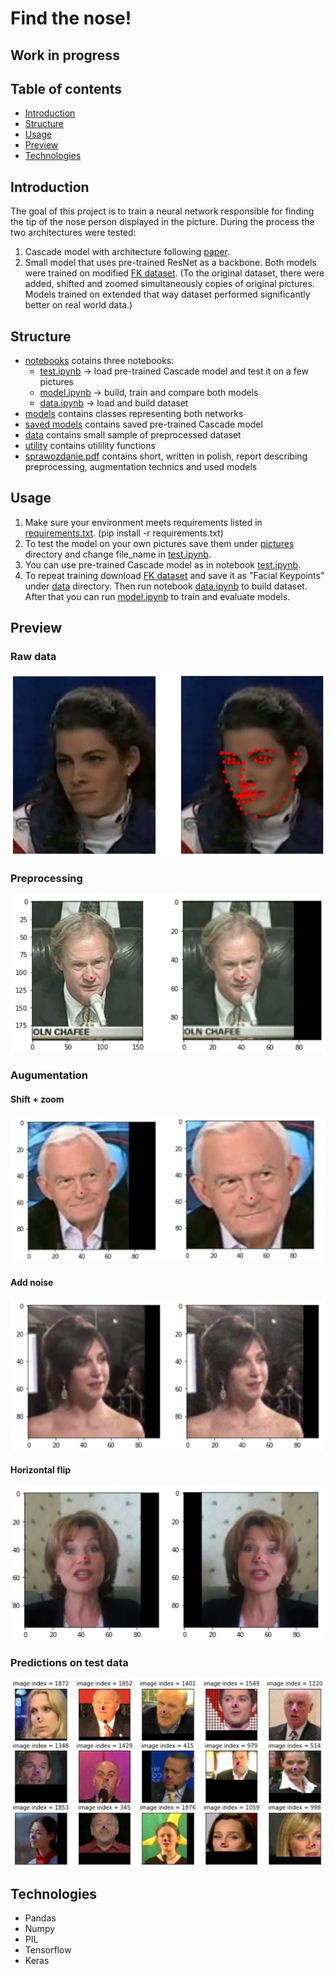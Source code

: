 # Find the nose!
## Work in progress

## Table of contents

* [Introduction](#introduction)
* [Structure](#structure)
* [Usage](#usage)
* [Preview](#preview)
* [Technologies](#technologies)

## Introduction

The goal of this project is to train a neural network responsible for finding the tip of the nose person displayed in the picture. During the process the two architectures were tested:
1. Cascade model with architecture following [paper](http://mmlab.ie.cuhk.edu.hk/archive/CNN_FacePoint.htm).
2. Small model that uses pre-trained ResNet as a backbone.
Both models were trained on modified [FK dataset](https://www.kaggle.com/tarunkr/facial-keypoints-68-dataset). (To the original dataset, there were added, shifted and zoomed simultaneously copies of original pictures. Models trained on extended that way dataset performed significantly better on real world data.) 

## Structure
* [notebooks](notebooks/) cotains three notebooks:
  * [test.ipynb](notebooks/test.ipynb) -> load pre-trained Cascade model and test it on a few pictures
  * [model.ipynb](notebooks/model.ipynb) -> build, train and compare both models
  * [data.ipynb](notebooks/data.ipynb) -> load and build dataset
* [models](models/) contains classes representing both networks
* [saved models](saved_models/) contains saved pre-trained Cascade model
* [data](data/) contains small sample of preprocessed dataset
* [utility](utility/) contains utilility functions
* [sprawozdanie.pdf](sprawozdanie.pdf) contains short, written in polish, report describing preprocessing, augmentation technics and used models

## Usage

1. Make sure your environment meets requirements listed in [requirements.txt](requirements.txt). (pip install -r requirements.txt)
2. To test the model on your own pictures save them under [pictures](pictures/) directory and change file_name in [test.ipynb](notebooks/test.ipynb).
3. You can use pre-trained Cascade model as in notebook [test.ipynb](notebooks/test.ipynb).
4. To repeat training download [FK dataset](https://www.kaggle.com/tarunkr/facial-keypoints-68-dataset) and save it as "Facial Keypoints" under [data](data/) directory. Then run notebook [data.ipynb](notebooks/data.ipynb) to build dataset. After that you can run [model.ipynb](notebooks/model.ipynb) to train and evaluate models. 


## Preview

### Raw data

![Alt text](readme_pictures/raw_data.png?raw=true)

### Preprocessing

![Alt text](readme_pictures/preprocessing.png?raw=true)

### Augumentation

#### Shift + zoom

![Alt text](readme_pictures/aug1.png?raw=true)

#### Add noise

![Alt text](readme_pictures/aug2.png?raw=true)

#### Horizontal flip

![Alt text](readme_pictures/aug_3.png?raw=true)

### Predictions on test data

![Alt text](readme_pictures/test_predictions.png?raw=true)

## Technologies
* Pandas
* Numpy
* PIL
* Tensorflow
* Keras
